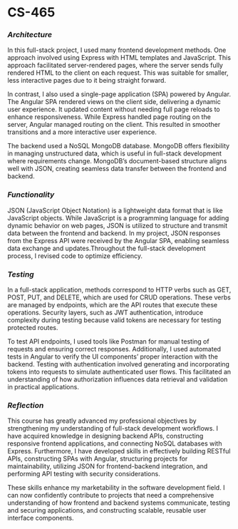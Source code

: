# CS-465

### *Architecture*

In this full-stack project, I used many frontend development methods. One approach involved using Express with HTML templates and JavaScript. This approach facilitated server-rendered pages, where the server sends fully rendered HTML to the client on each request. This was suitable for smaller, less interactive pages due to it being straight forward.

In contrast, I also used a single-page application (SPA) powered by Angular. The Angular SPA rendered views on the client side, delivering a dynamic user experience. It updated content without needing full page reloads to enhance responsiveness. While Express handled page routing on the server, Angular managed routing on the client. This resulted in smoother transitions and a more interactive user experience.

The backend used a NoSQL MongoDB database. MongoDB offers flexibility in managing unstructured data, which is useful in full-stack development where requirements change. MongoDB’s document-based structure aligns well with JSON, creating seamless data transfer between the frontend and backend.

### *Functionality*

JSON (JavaScript Object Notation) is a lightweight data format that is like JavaScript objects. While JavaScript is a programming language for adding dynamic behavior on web pages, JSON is utilized to structure and transmit data between the frontend and backend. In my project, JSON responses from the Express API were received by the Angular SPA, enabling seamless data exchange and updates.Throughout the full-stack development process, I revised code to optimize efficiency. 

### *Testing*

In a full-stack application, methods correspond to HTTP verbs such as GET, POST, PUT, and DELETE, which are used for CRUD operations. These verbs are managed by endpoints, which are the API routes that execute these operations. Security layers, such as JWT authentication, introduce complexity during testing because valid tokens are necessary for testing protected routes.

To test API endpoints, I used tools like Postman for manual testing of requests and ensuring correct responses. Additionally, I used automated tests in Angular to verify the UI components’ proper interaction with the backend. Testing with authentication involved generating and incorporating tokens into requests to simulate authenticated user flows. This facilitated an understanding of how authorization influences data retrieval and validation in practical applications.

### *Reflection*

This course has greatly advanced my professional objectives by strengthening my understanding of full-stack development workflows. I have acquired knowledge in designing backend APIs, constructing responsive frontend applications, and connecting NoSQL databases with Express. Furthermore, I have developed skills in effectively building RESTful APIs, constructing SPAs with Angular, structuring projects for maintainability, utilizing JSON for frontend-backend integration, and performing API testing with security considerations.

These skills enhance my marketability in the software development field. I can now confidently contribute to projects that need a comprehensive understanding of how frontend and backend systems communicate, testing and securing applications, and constructing scalable, reusable user interface components.
